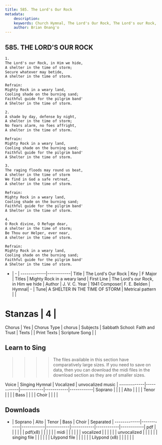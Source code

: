 ```yaml
---
title: 585. The Lord's Our Rock
metadata:
    description: 
    keywords: Church Hymnal, The Lord's Our Rock, The Lord's our Rock, in Him we hide , Mighty Rock in a weary land
    author: Brian Onang'o
---
```



## 585. THE LORD'S OUR ROCK

```txt
1.
The Lord's our Rock, in Him we hide, 
A shelter in the time of storm; 
Secure whatever may betide, 
A shelter in the time of storm. 

Refrain:
Mighty Rock in a weary land, 
Cooling shade on the burning sand; 
Faithful guide for the pilgrim band' 
A Shelter in the time of storm. 

2.
A shade by day, defense by night, 
A shelter in the time of storm; 
No fears alarm, no foes affright, 
A shelter in the time of storm. 

Refrain:
Mighty Rock in a weary land, 
Cooling shade on the burning sand; 
Faithful guide for the pilgrim band' 
A Shelter in the time of storm. 

3.
The raging floods may round us beat, 
A shelter in the time of storm 
We find in God a safe retreat, 
A shelter in the time of storm. 

Refrain:
Mighty Rock in a weary land, 
Cooling shade on the burning sand; 
Faithful guide for the pilgrim band' 
A Shelter in the time of storm. 

4.
O Rock divine, O Refuge dear, 
A shelter in the time of storm; 
Be Thou our Helper, ever near, 
A shelter in the time of storm.

Refrain:
Mighty Rock in a weary land, 
Cooling shade on the burning sand; 
Faithful guide for the pilgrim band' 
A Shelter in the time of storm. 

```

- |   -  |
-------------|------------|
Title | The Lord's Our Rock |
Key | F Major |
Titles | Mighty Rock in a weary land |
First Line | The Lord's our Rock, in Him we hide  |
Author | J. V. C. 
Year | 1941
Composer| F. E. Belden |
Hymnal|  - |
Tune| A SHELTER IN THE TIME OF STORM |
Metrical pattern | |
# Stanzas | 4 |
Chorus | Yes |
Chorus Type | chorus |
Subjects | Sabbath School: Faith and Trust |
Texts |  |
Print Texts | 
Scripture Song |  |
  
## Learn to Sing

>>>> The files available in this section have comparatively large sizes. If you need to save on data, then you can download the midi files in the download section as they are of smaller sizes.

Voice |  Singing Hymnal | Vocalized | unvocalized music |
-------------|------------|------------|------------|------------|
Soprano | | | |
Alto | | | |
Tenor | | | |
Bass | | | |
Choir | | | |

## Downloads

- |  Soprano | Alto | Tenor | Bass | Choir | Separated |
-------------|------------|------------|------------|------------|------------|------------|
pdf | | | | | |
pdf(x8) | | | | | |
midi | | | | | |
vocalized | | | | | |
unvocalized | | | | | |
singing file | | | | | |
Lilypond file | | | | | |
Lilypond (x8) | | | | | |
  